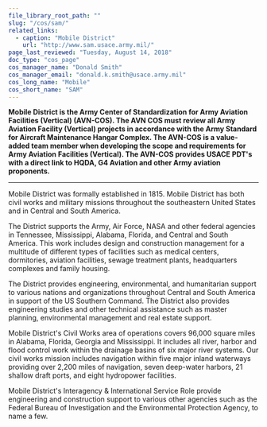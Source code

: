 ```yaml
---
file_library_root_path: ""
slug: "/cos/sam/"
related_links:
  - caption: "Mobile District"
    url: "http://www.sam.usace.army.mil/"
page_last_reviewed: "Tuesday, August 14, 2018"
doc_type: "cos_page"
cos_manager_name: "Donald Smith"
cos_manager_email: "donald.k.smith@usace.army.mil"
cos_long_name: "Mobile"
cos_short_name: "SAM"
---
```


**Mobile District is the Army Center of Standardization for Army Aviation Facilities (Vertical) (AVN-COS). The AVN COS must review all Army Aviation Facility (Vertical) projects in accordance with the Army Standard for Aircraft Maintenance Hangar Complex. The AVN-COS is a value-added team member when developing the scope and requirements for Army Aviation Facilities (Vertical). The AVN-COS provides USACE PDT's with a direct link to HQDA, G4 Aviation and other Army aviation proponents.**

---

Mobile District was formally established in 1815. Mobile District has both civil works and military missions throughout the southeastern United States and in Central and South America.

The District supports the Army, Air Force, NASA and other federal agencies in Tennessee, Mississippi, Alabama, Florida, and Central and South America. This work includes design and construction management for a multitude of different types of facilities such as medical centers, dormitories, aviation facilities, sewage treatment plants, headquarters complexes and family housing.

The District provides engineering, environmental, and humanitarian support to various nations and organizations throughout Central and South America in support of the US Southern Command. The District also provides engineering studies and other technical assistance such as master planning, environmental management and real estate support.

Mobile District's Civil Works area of operations covers 96,000 square miles in Alabama, Florida, Georgia and Mississippi. It includes all river, harbor and flood control work within the drainage basins of six major river systems. Our civil works mission includes navigation within five major inland waterways providing over 2,200 miles of navigation, seven deep-water harbors, 21 shallow draft ports, and eight hydropower facilities.

Mobile District's Interagency & International Service Role provide engineering and construction support to various other agencies such as the Federal Bureau of Investigation and the Environmental Protection Agency, to name a few.

